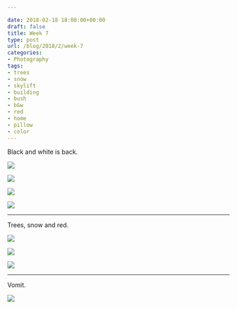 ```yaml
---

date: 2018-02-18 18:08:00+00:00
draft: false
title: Week 7
type: post
url: /blog/2018/2/week-7
categories:
- Photography
tags:
- trees
- snow
- skylift
- building
- bush
- b&w
- red
- home
- pillow
- color
---
```


Black and white is back.



  
   ![](/images/2018-02-18-20182week-7/IMG_4370.jpg)

  

  
   ![](/images/2018-02-18-20182week-7/IMG_4371.jpg)

  

  
   ![](/images/2018-02-18-20182week-7/IMG_4386.jpg)

  

  
   ![](/images/2018-02-18-20182week-7/IMG_4372.jpg)

  



* * *

Trees, snow and red.



  
   ![](/images/2018-02-18-20182week-7/IMG_4398.jpg)

  

  
   ![](/images/2018-02-18-20182week-7/IMG_4399.jpg)

  

  
   ![](/images/2018-02-18-20182week-7/IMG_4359.jpg)

  



* * *

Vomit.



  
   ![](/images/2018-02-18-20182week-7/IMG_4413.jpg)

  


